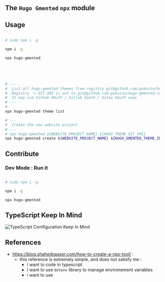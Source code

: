 ## The `Hugo Gmented` `npx` module

## Usage


```bash

# sudo npm i -g

npm i -g

npx hugo-gmented





# ---
#  List all hugo-gmented themes from registry git@github.com:pokusio/hugo-gmented-registry.git
#  Registry 's GIT URI is set to git@github.com:pokusio/hugo-gmented-registry.git by default
#  It may use Github OAuth / Gitlab Oauth / Gitea Oauth uses
# ---
#
npx hugo-gmented theme list

# ---
#  Create the new website project
# ---
# npx hugo-gmented ${WEBSITE_PROJECT_NAME} ${HUGO_THEME_GIT_URI}
npx hugo-gmented create ${WEBSITE_PROJECT_NAME} ${HUGO_GMENTED_THEME_ID}


```


## Contribute

### Dev Mode : Run it


```bash

# sudo npm i -g

npm i -g

npx hugo-gmented

```


## TypeScript Keep In Mind

![TypeScript Conifiguration Keep In Mind](./documentation/stack/typescript/images/definitive-typescript-configuration.drawio.png)

## References

* https://blog.shahednasser.com/how-to-create-a-npx-tool/ :
  * this reference is extremely simple, and does not satisfy me :
    * I want to code in typescript
    * I want to use `dotenv` library to manage environement variables
    * i want to use
